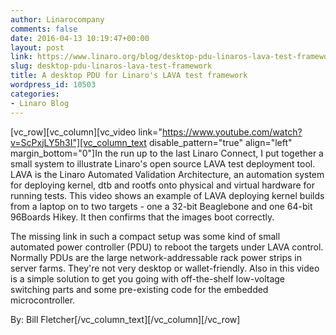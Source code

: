 ```yaml
---
author: Linarocompany
comments: false
date: 2016-04-13 10:19:47+00:00
layout: post
link: https://www.linaro.org/blog/desktop-pdu-linaros-lava-test-framework/
slug: desktop-pdu-linaros-lava-test-framework
title: A desktop PDU for Linaro's LAVA test framework
wordpress_id: 10503
categories:
- Linaro Blog
---
```


[vc_row][vc_column][vc_video link="https://www.youtube.com/watch?v=ScPxjLY5h3I"][vc_column_text disable_pattern="true" align="left" margin_bottom="0"]In the run up to the last Linaro Connect, I put together a small system to illustrate Linaro's open source LAVA test deployment tool. LAVA is the Linaro Automated Validation Architecture, an automation system for deploying kernel, dtb and rootfs onto physical and virtual hardware for running tests. This video shows an example of LAVA deploying kernel builds from a laptop on to two targets - one a 32-bit Beaglebone and one 64-bit 96Boards Hikey. It then confirms that the images boot correctly.

The missing link in such a compact setup was some kind of small automated power controller (PDU) to reboot the targets under LAVA control. Normally PDUs are the large network-addressable rack power strips in server farms. They're not very desktop or wallet-friendly. Also in this video is a simple solution to get you going with off-the-shelf low-voltage switching parts and some pre-existing code for the embedded microcontroller.

By: Bill Fletcher[/vc_column_text][/vc_column][/vc_row]
